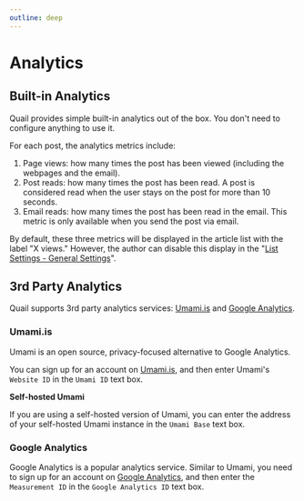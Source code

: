 ```yaml
---
outline: deep
---
```


# Analytics

## Built-in Analytics

Quail provides simple built-in analytics out of the box. You don't need to configure anything to use it.

For each post, the analytics metrics include:

1. Page views: how many times the post has been viewed (including the webpages and the email).
2. Post reads: how many times the post has been read. A post is considered read when the user stays on the post for more than 10 seconds.
3. Email reads: how many times the post has been read in the email. This metric is only available when you send the post via email.

By default, these three metrics will be displayed in the article list with the label "X views." However, the author can disable this display in the "[List Settings - General Settings](https://quail.ink/dashboard/lists/@current/settings/general)". 

## 3rd Party Analytics

Quail supports 3rd party analytics services: [Umami.is](https://umami.is/) and [Google Analytics](https://analytics.google.com/).

### Umami.is

Umami is an open source, privacy-focused alternative to Google Analytics.

You can sign up for an account on [Umami.is](https://umami.is/), and then enter Umami's `Website ID` in the `Umami ID` text box.

**Self-hosted Umami**

If you are using a self-hosted version of Umami, you can enter the address of your self-hosted Umami instance in the `Umami Base` text box.

### Google Analytics

Google Analytics is a popular analytics service. Similar to Umami, you need to sign up for an account on [Google Analytics](https://analytics.google.com/), and then enter the `Measurement ID` in the `Google Analytics ID` text box.